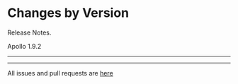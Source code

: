 Changes by Version
==================
Release Notes.

Apollo 1.9.2

------------------

------------------
All issues and pull requests are [here](https://github.com/apolloconfig/apollo/milestone/10?closed=1)
